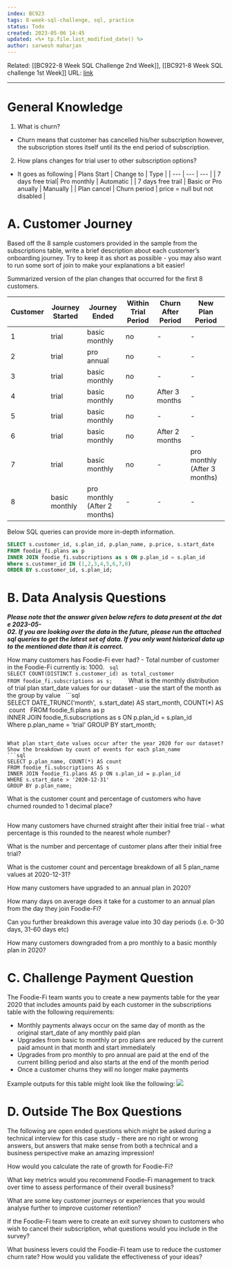 ```yaml
---
index: BC923
tags: 8-week-sql-challenge, sql, practice
status: Todo
created: 2023-05-06 14:45
updated: <%+ tp.file.last_modified_date() %>
author: sarwesh maharjan
---
```

Related: [[BC922-8 Week SQL Challenge 2nd Week]], [[BC921-8 Week SQL challenge 1st Week]]
URL: [link](https://8weeksqlchallenge.com/case-study-3/)

---
# General Knowledge

1. What is churn?
  - Churn means that customer has cancelled his/her subscription however, the subscription stores itself until its the end period of subscription. 

2. How plans changes for trial user to other subscription options? 
  - It goes as following 
  | Plans Start | Change to | Type |
  | --- | --- | --- | 
  | 7 days free trial| Pro monthly |  Automatic |
  | 7 days free trail | Basic or Pro anually | Manually | 
  | Plan cancel | Churn period | price = null but not disabled | 
  
# **A. Customer Journey**

Based off the 8 sample customers provided in the sample from the subscriptions table, write a brief description about each customer’s onboarding journey. Try to keep it as short as possible - you may also want to run some sort of join to make your explanations a bit easier!

Summarized version of the plan changes that occurred for the first 8 customers.  

|Customer| Journey Started | Journey Ended | Within Trial Period| Churn After Period| New Plan Period|
| --- | --- | --- | --- | --- | --- |
| 1 | trial | basic monthly | no | - | - |
| 2| trial | pro annual | no | - | - |
|3| trial | basic monthly | no | - | - |
|4| trial | basic monthly | no | After 3 months |  - |
|5| trial | basic monthly | no | - | - |
|6| trial | basic monthly | no | After 2 months | - |
|7| trial | basic monthly | no | - | pro monthly (After 3 months) |
|8| basic monthly | pro monthly (After 2 months) |  -  | - | - |


Below SQL queries can provide more in-depth information. 
```sql
SELECT s.customer_id, s.plan_id, p.plan_name, p.price, s.start_date  
FROM foodie_fi.plans as p
INNER JOIN foodie_fi.subscriptions as s ON p.plan_id = s.plan_id
Where s.customer_id IN (1,2,3,4,5,6,7,8)
ORDER BY s.customer_id, s.plan_id;
```

# **B. Data Analysis Questions**
_**Please note that the answer given below refers to data present at the date 2023-05-02. If you are looking over the data in the future, please run the attached sql queries to get the latest set of data. If you only want historical data upto the mentioned date than it is correct.**_

How many customers has Foodie-Fi ever had?
- Total number of customer in the Foodie-Fi currently is: 1000. 
  ```sql
SELECT COUNT(DISTINCT s.customer_id) as total_customer
FROM foodie_fi.subscriptions as s;
  ```
  
What is the monthly distribution of trial plan start_date values for our dataset - use the start of the month as the group by value
  ```sql
SELECT DATE_TRUNC('month',  s.start_date) AS start_month, COUNT(*) AS count  
FROM foodie_fi.plans as p
INNER JOIN foodie_fi.subscriptions as s ON p.plan_id = s.plan_id
Where p.plan_name = 'trial'
GROUP BY start_month;
```

What plan start_date values occur after the year 2020 for our dataset? Show the breakdown by count of events for each plan_name
```sql
SELECT p.plan_name, COUNT(*) AS count
FROM foodie_fi.subscriptions AS s
INNER JOIN foodie_fi.plans AS p ON s.plan_id = p.plan_id
WHERE s.start_date > '2020-12-31'
GROUP BY p.plan_name;
```

What is the customer count and percentage of customers who have churned rounded to 1 decimal place?
```sql

```
How many customers have churned straight after their initial free trial - what percentage is this rounded to the nearest whole number?

What is the number and percentage of customer plans after their initial free trial?

What is the customer count and percentage breakdown of all 5 plan_name values at 2020-12-31?

How many customers have upgraded to an annual plan in 2020?

How many days on average does it take for a customer to an annual plan from the day they join Foodie-Fi?

Can you further breakdown this average value into 30 day periods (i.e. 0-30 days, 31-60 days etc)

How many customers downgraded from a pro monthly to a basic monthly plan in 2020?

# **C. Challenge Payment Question**

The Foodie-Fi team wants you to create a new payments table for the year 2020 that includes amounts paid by each customer in the subscriptions table with the following requirements:

- Monthly payments always occur on the same day of month as the original start_date of any monthly paid plan
- Upgrades from basic to monthly or pro plans are reduced by the current paid amount in that month and start immediately
- Upgrades from pro monthly to pro annual are paid at the end of the current billing period and also starts at the end of the month period
- Once a customer churns they will no longer make payments

Example outputs for this table might look like the following:
![](https://i.imgur.com/Ny16ESX.png)


# **D. Outside The Box Questions**

The following are open ended questions which might be asked during a technical interview for this case study - there are no right or wrong answers, but answers that make sense from both a technical and a business perspective make an amazing impression!

How would you calculate the rate of growth for Foodie-Fi?

What key metrics would you recommend Foodie-Fi management to track over time to assess performance of their overall business?

What are some key customer journeys or experiences that you would analyse further to improve customer retention?

If the Foodie-Fi team were to create an exit survey shown to customers who wish to cancel their subscription, what questions would you include in the survey?

What business levers could the Foodie-Fi team use to reduce the customer churn rate? How would you validate the effectiveness of your ideas?